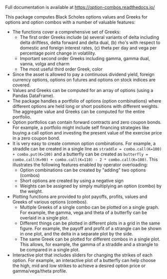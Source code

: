 Full documentation is available at <https://option-combos.readthedocs.io/>

This package computes Black Scholes options values and Greeks for options and option combos with a number of valuable features:

* The functions cover a comprehensive set of Greeks:
  - The first order Greeks include (a) several variants of delta including delta driftless, delta forward and delta dual, (b) rho's with respect to domestic and foreign interest rates, (c) theta per day and vega per percentage point change in volatility.
  - Important second order Greeks including gamma, gamma dual, vanna, volga and charm
  - The most useful third order Greek, color
* Since the asset is allowed to pay a continuous dividend yield, foreign currency options, options on futures and options on stock indices are covered.
* Values and Greeks can be computed for an array of options (using a Pandas DataFrame).
* The package handles a portfolio of options (option combinations) where different options are held long or short positions with different weights. The aggregate value and Greeks can be computed for the entire portfolio.
* Option portfolios can contain forward contracts and zero coupon bonds. For example, a portfolio might include self financing strategies like buying a call option and investing the present value of the exercise price in a zero coupon bond.
* It is very easy to create common option combinations. For example, a straddle can be created in a single line as `straddle = combo.call(K=100) + combo.put(K=100)` and a butterfly can be created as `butterfly = combo.call(K=90) + combo.call(K=110) - 2 * combo.call(K=100)`. This illustrates the following features enabled by operator overloading:
  - Option combinations can be created by "adding" two options (combos)
  - Short options are created by using a negative sign
  - Weights can be assigned by simply multiplying an option (combo) by the weight.
* Plotting functions are provided to plot payoffs, profits, values and Greeks of various options (combos).
  - Multiple Greeks of a single combo can be plotted on a single graph. For example, the gamma, vega and theta of a butterfly can be overlaid in a single plot.
  - Different things can be plotted in different plots in a grid in the same figure. For example, the payoff and profit of a strangle can be shown in one plot, and the delta in a separate plot by the side.
  - The same Greek can be plotted for different combos in a single plot. This allows, for example, the gamma of a straddle and a strangle to be compared in a single plot.
* Interactive plot that includes sliders for changing the strikes of each option. For example, an interactive plot of a butterfly can help choose the high, mid and low strikes to achieve a desired option price or gamma/vega/theta profile.
